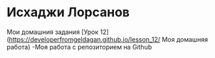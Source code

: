 

# Исхаджи Лорсанов
Мои домашния задания
[Урок 12](https://developerfromgeldagan.github.io/lesson_12/ Моя домашняя работа) -Моя работа с репозиторием на Github

